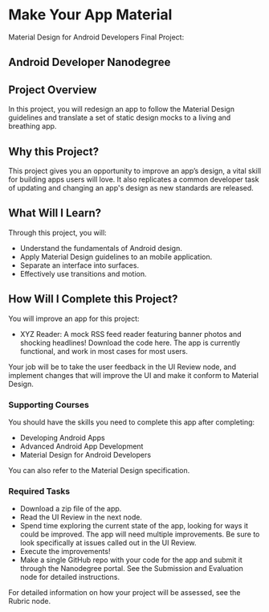 # Make Your App Material
Material Design for Android Developers Final Project:
## Android Developer Nanodegree

## Project Overview

In this project, you will redesign an app to follow the Material Design guidelines and translate a set of static design mocks to a living and breathing app.

## Why this Project?

This project gives you an opportunity to improve an app’s design, a vital skill for building apps users will love. It also replicates a common developer task of updating and changing an app's design as new standards are released.

## What Will I Learn?

Through this project, you will:

* Understand the fundamentals of Android design.
* Apply Material Design guidelines to an mobile application.
* Separate an interface into surfaces.
* Effectively use transitions and motion.


## How Will I Complete this Project?

You will improve an app for this project:

* XYZ Reader: A mock RSS feed reader featuring banner photos and shocking headlines! Download the code here.
The app is currently functional, and work in most cases for most users.

Your job will be to take the user feedback in the UI Review node, and implement changes that will improve the UI and make it conform to Material Design.

### Supporting Courses

You should have the skills you need to complete this app after completing:

* Developing Android Apps
* Advanced Android App Development
* Material Design for Android Developers

You can also refer to the Material Design specification.

### Required Tasks

* Download a zip file of the app.
* Read the UI Review in the next node.
* Spend time exploring the current state of the app, looking for ways it could be improved. The app will need multiple improvements. Be sure to look specifically at issues called out in the UI Review.
* Execute the improvements!
* Make a single GitHub repo with your code for the app and submit it through the Nanodegree portal. See the Submission and Evaluation node for detailed instructions.

For detailed information on how your project will be assessed, see the Rubric node.
